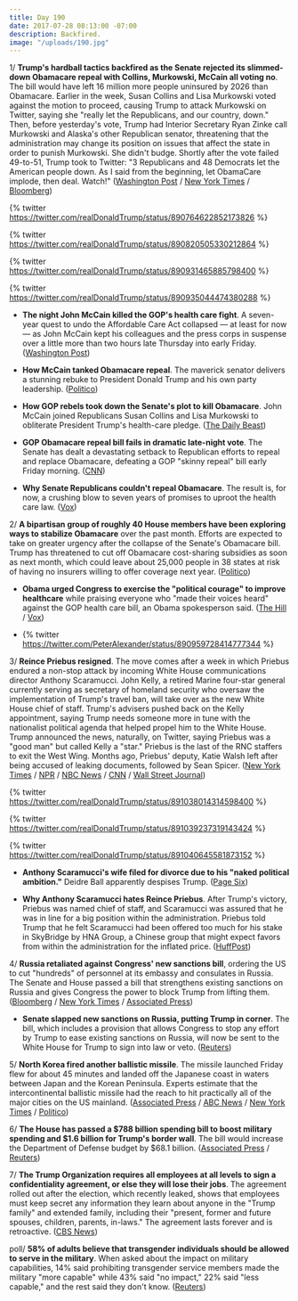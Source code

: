 ```yaml
---
title: Day 190
date: 2017-07-28 08:13:00 -07:00
description: Backfired.
image: "/uploads/190.jpg"
---
```


1/ **Trump's hardball tactics backfired as the Senate rejected its slimmed-down Obamacare repeal with Collins, Murkowski, McCain all voting no**. The bill would have left 16 million more people uninsured by 2026 than Obamacare. Earlier in the week, Susan Collins and Lisa Murkowski voted against the motion to proceed, causing Trump to attack Murkowski on Twitter, saying she "really let the Republicans, and our country, down." Then, before yesterday's vote, Trump had Interior Secretary Ryan Zinke call Murkowski and Alaska's other Republican senator, threatening that the administration may change its position on issues that affect the state in order to punish Murkowski. She didn't budge. Shortly after the vote failed 49-to-51, Trump took to Twitter: "3 Republicans and 48 Democrats let the American people down. As I said from the beginning, let ObamaCare implode, then deal. Watch!" ([Washington Post](https://www.washingtonpost.com/news/powerpost/paloma/daily-202/2017/07/28/daily-202-trump-s-hardball-tactics-backfire-as-skinny-repeal-goes-down/597a7cf630fb045fdaef0fd5/) / [New York Times](https://www.nytimes.com/2017/07/27/us/politics/obamacare-partial-repeal-senate-republicans-revolt.html?_r=0) / [Bloomberg](https://www.bloomberg.com/news/articles/2017-07-28/senate-blocks-gop-health-bill-jeopardizing-obamacare-repeal))

{% twitter https://twitter.com/realDonaldTrump/status/890764622852173826 %}

{% twitter https://twitter.com/realDonaldTrump/status/890820505330212864 %}

{% twitter https://twitter.com/realDonaldTrump/status/890931465885798400 %}

{% twitter https://twitter.com/realDonaldTrump/status/890935044474380288 %}

* **The night John McCain killed the GOP's health care fight**. A seven-year quest to undo the Affordable Care Act collapsed — at least for now — as John McCain kept his colleagues and the press corps in suspense over a little more than two hours late Thursday into early Friday. ([Washington Post](https://www.washingtonpost.com/powerpost/the-night-john-mccain-killed-the-gops-health-care-fight/2017/07/28/f5acce58-7361-11e7-8f39-eeb7d3a2d304_story.html))

* **How McCain tanked Obamacare repeal**. The maverick senator delivers a stunning rebuke to President Donald Trump and his own party leadership. ([Politico](http://www.politico.com/story/2017/07/28/how-mccain-upended-obamacare-repeal-241070))

* **How GOP rebels took down the Senate's plot to kill Obamacare**. John McCain joined Republicans Susan Collins and Lisa Murkowski to obliterate President Trump's health-care pledge. ([The Daily Beast](http://www.thedailybeast.com/john-mccain-strikes-down-gop-plot-to-kill-obamacare))

* **GOP Obamacare repeal bill fails in dramatic late-night vote**. The Senate has dealt a devastating setback to Republican efforts to repeal and replace Obamacare, defeating a GOP "skinny repeal" bill early Friday morning. ([CNN](http://www.cnn.com/2017/07/27/politics/health-care-debate-thursday/index.html))

* **Why Senate Republicans couldn't repeal Obamacare**. The result is, for now, a crushing blow to seven years of promises to uproot the health care law. ([Vox](https://www.vox.com/policy-and-politics/2017/7/28/16054700/senate-obamacare-repeal-john-mccain-susan-collins-lisa-murkowski))

2/ **A bipartisan group of roughly 40 House members have been exploring ways to stabilize Obamacare** over the past month. Efforts are expected to take on greater urgency after the collapse of the Senate's Obamacare bill. Trump has threatened to cut off Obamacare cost-sharing subsidies as soon as next month, which could leave about 25,000 people in 38 states at risk of having no insurers willing to offer coverage next year. ([Politico](http://www.politico.com/story/2017/07/28/house-group-obamacare-repeal-meeting-241083))

* **Obama urged Congress to exercise the "political courage" to improve healthcare** while praising everyone who "made their voices heard" against the GOP health care bill, an Obama spokesperson said. ([The Hill](http://thehill.com/policy/healthcare/344333-obama-spokesman-congress-needs-political-courage-to-improve-healthcare) / [Vox](https://www.vox.com/policy-and-politics/2017/7/28/16056150/obama-gop-health-bill-reaction))

* {% twitter https://twitter.com/PeterAlexander/status/890959728414777344 %}

3/ **Reince Priebus resigned**. The move comes after a week in which Priebus endured a non-stop attack by incoming White House communications director Anthony Scaramucci. John Kelly, a retired Marine four-star general currently serving as secretary of homeland security who oversaw the implementation of Trump's travel ban, will take over as the new White House chief of staff. Trump's advisers pushed back on the Kelly appointment, saying Trump needs someone more in tune with the nationalist political agenda that helped propel him to the White House. Trump announced the news, naturally, on Twitter, saying Priebus was a "good man" but called Kelly a "star." Priebus is the last of the RNC staffers to exit the West Wing. Months ago, Priebus' deputy, Katie Walsh left after being accused of leaking documents, followed by Sean Spicer. ([New York Times](https://www.nytimes.com/2017/07/28/us/politics/reince-priebus-white-house-trump.html) / [NPR](http://www.npr.org/2017/07/28/531082618/trump-chief-of-staff-priebus-is-out-in-biggest-white-house-staff-shakeup-yet) / [NBC News](http://www.nbcnews.com/politics/politics-news/trump-chooses-gen-john-kelly-lead-homeland-security-n693091) / [CNN](http://www.cnn.com/2017/07/28/politics/john-kelly-chief-of-staff/index.html) / [Wall Street Journal](https://www.wsj.com/articles/trump-names-homeland-security-secretary-john-kelly-as-new-chief-of-staff-1501275333))

{% twitter https://twitter.com/realDonaldTrump/status/891038014314598400 %}

{% twitter https://twitter.com/realDonaldTrump/status/891039237319143424 %}

{% twitter https://twitter.com/realDonaldTrump/status/891040645581873152 %}

* **Anthony Scaramucci's wife filed for divorce due to his "naked political ambition."** Deidre Ball apparently despises Trump. ([Page Six](https://pagesix.com/2017/07/28/anthony-scaramuccis-wife-files-for-divorce/))

* **Why Anthony Scaramucci hates Reince Priebus**. After Trump's victory, Priebus was named chief of staff, and Scaramucci was assured that he was in line for a big position within the administration. Priebus told Trump that he felt Scaramucci had been offered too much for his stake in SkyBridge by HNA Group, a Chinese group that might expect favors from within the administration for the inflated price. ([HuffPost](http://www.huffingtonpost.com/entry/anthony-scaramucci-reince-priebus_us_597b6e06e4b02a8434b63e5a))

4/ **Russia retaliated against Congress' new sanctions bill**, ordering the US to cut "hundreds" of personnel at its embassy and consulates in Russia. The Senate and House passed a bill that strengthens existing sanctions on Russia and gives Congress the power to block Trump from lifting them. ([Bloomberg](https://www.bloomberg.com/news/articles/2017-07-28/russia-retaliates-for-u-s-sanctions-with-ouster-of-diplomats) / [New York Times](https://www.nytimes.com/2017/07/28/world/europe/us-russia-sanctions.html) / [Associated Press](https://apnews.com/8801b4ad4f784490a1ea1ce6edfe7032/Russia-sanctions-bill-heads-to-Trump,-Moscow-retaliates))

* **Senate slapped new sanctions on Russia, putting Trump in corner**. The bill, which includes a provision that allows Congress to stop any effort by Trump to ease existing sanctions on Russia, will now be sent to the White House for Trump to sign into law or veto. ([Reuters](https://www.reuters.com/article/us-usa-trump-russia-sanctions-idUSKBN1AC1U8))

5/ **North Korea fired another ballistic missile**. The missile launched Friday flew for about 45 minutes and landed off the Japanese coast in waters between Japan and the Korean Peninsula. Experts estimate that the intercontinental ballistic missile had the reach to hit practically all of the major cities on the US mainland. ([Associated Press](https://apnews.com/284c40f3c92746d9845ef0528570b81b) / [ABC News](http://abcnews.go.com/US/us-detects-north-korean-missile-launch/story?id=48908129) / [New York Times](https://www.nytimes.com/2017/07/28/world/asia/north-korea-ballistic-missile.html) / [Politico](http://www.politico.com/story/2017/07/28/japan-north-korea-fires-possible-missile-could-land-off-japan-241087))

6/ **The House has passed a $788 billion spending bill to boost military spending and $1.6 billion for Trump's border wall**. The bill would increase the Department of Defense budget by $68.1 billion. ([Associated Press](https://www.apnews.com/a6976f7528974235a46cf8b834bd2c10) / [Reuters](https://www.reuters.com/article/us-usa-congress-defense-idUSKBN1AC38K))

7/ **The Trump Organization requires all employees at all levels to sign a confidentiality agreement, or else they will lose their jobs**. The agreement rolled out after the election, which recently leaked, shows that employees must keep secret any information they learn about anyone in the "Trump family" and extended family, including their "present, former and future spouses, children, parents, in-laws." The agreement lasts forever and is retroactive. ([CBS News](http://www.cbsnews.com/news/trump-organization-new-confidentiality-agreement-employees-family-secret/))

poll/ **58% of adults believe that transgender individuals should be allowed to serve in the military**. When asked about the impact on military capabilities, 14% said prohibiting transgender service members made the military "more capable" while 43% said "no impact," 22% said "less capable," and the rest said they don't know. ([Reuters](https://www.reuters.com/article/us-usa-military-transgender-poll-idUSKBN1AD2BL))
